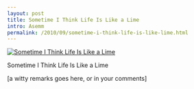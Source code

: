 ```yaml
---
layout: post
title: Sometime I Think Life Is Like a Lime
intro: Asemm
permalink: /2010/09/sometime-i-think-life-is-like-lime.html
---
```

[![Sometime I Think Life Is Like a Lime][6]][7]

   [6]: https://www-gm-opensocial.googleusercontent.com/gadgets/proxy/refresh=3600&container=gm&gadget=http%3A%2F%2Fwww.google.com%2Fig%2Fmodules%2Fgm%2Fphotos%2Fcard-flickr.xml/http://farm5.static.flickr.com/4104/5003270733_92ef7a9af1_z.jpg (Sometime I Think Life Is Like a Lime)
   [7]: http://www.flickr.com/photos/fajarnurdiansyah/5003270733/

Sometime I Think Life Is Like a Lime

\[a witty remarks goes here, or in your comments\]